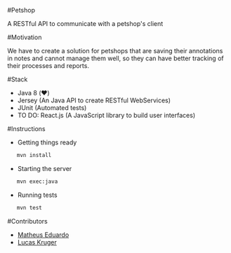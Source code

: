 #Petshop

A RESTful API to communicate with a petshop's client

#Motivation

We have to create a solution for petshops that are saving their annotations in notes and cannot manage them well, so they can have better tracking of their processes and reports.

#Stack

- Java 8 (:heart:)
- Jersey (An Java API to create RESTful WebServices)
- JUnit (Automated tests)
- TO DO: React.js (A JavaScript library to build user interfaces)

#Instructions

- Getting things ready

```bash
   mvn install
```

- Starting the server

```bash
   mvn exec:java
```

- Running tests

```bash
   mvn test
```

#Contributors

- [Matheus Eduardo](https://github.com/eduardosmatheus)
- [Lucas Kruger](https://github.com/LucasKr)
